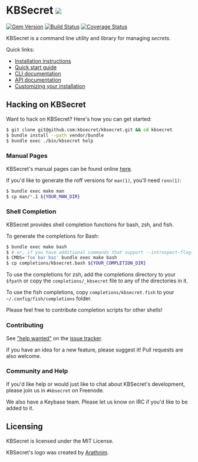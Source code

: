 KBSecret ![](https://avatars1.githubusercontent.com/u/31023996?s=50&v=4)
========

[![Gem Version](https://badge.fury.io/rb/kbsecret.svg)](https://badge.fury.io/rb/kbsecret)
[![Build Status](https://travis-ci.org/kbsecret/kbsecret.svg?branch=master)](https://travis-ci.org/kbsecret/kbsecret)
[![Coverage Status](https://codecov.io/gh/kbsecret/kbsecret/branch/master/graph/badge.svg)](https://codecov.io/gh/kbsecret/kbsecret)

KBSecret is a command line utility and library for managing *secrets*.

Quick links:

* [Installation instructions](https://kbsecret.github.io/#/install/)
* [Quick start guide](https://kbsecret.github.io/#/quickstart/)
* [CLI documentation](https://kbsecret.github.io/man/kbsecret.1.html)
* [API documentation](http://www.rubydoc.info/gems/kbsecret/)
* [Customizing your installation](https://kbsecret.github.io/#/customize/)

## Hacking on KBSecret

Want to hack on KBSecret? Here's how you can get started:

```bash
$ git clone git@github.com:kbsecret/kbsecret.git && cd kbsecret
$ bundle install --path vendor/bundle
$ bundle exec ./bin/kbsecret help
```

### Manual Pages

KBSecret's manual pages can be found online
[here](https://kbsecret.github.io/man/kbsecret.1.html).

If you'd like to generate the roff versions for `man(1)`, you'll need `ronn(1)`:

```bash
$ bundle exec make man
$ cp man/*.1 ${YOUR_MAN_DIR}
```

### Shell Completion

KBSecret provides shell completion functions for bash, zsh, and fish.

To generate the completions for Bash:

```bash
$ bundle exec make bash
$ # or, if you have additional commands that support --introspect-flags:
$ CMDS='foo bar baz' bundle exec make bash
$ cp completions/kbsecret.bash ${YOUR_COMPLETION_DIR}
```

To use the completions for zsh, add the completions directory to your `$fpath` or copy the
`completions/_kbsecret` file to any of the directories in it.

To use the fish completions, copy `completions/kbsecret.fish` to your `~/.config/fish/completions` folder.

Please feel free to contribute completion scripts for other shells!

### Contributing

See ["help wanted"](https://github.com/kbsecret/kbsecret/issues?q=is%3Aissue+is%3Aopen+label%3A%22help+wanted%22)
on the [issue tracker](https://github.com/kbsecret/kbsecret/issues).

If you have an idea for a new feature, please suggest it! Pull requests are also welcome.

### Community and Help

If you'd like help or would just like to chat about KBSecret's development, please
join us in `#kbsecret` on Freenode.

We also have a Keybase team. Please let us know on IRC if you'd like to be added to it.

## Licensing

KBSecret is licensed under the MIT License.

KBSecret's logo was created by [Arathnim](http://arathnim.me).
